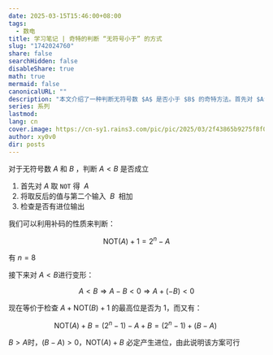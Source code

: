 ```yaml
---
date: 2025-03-15T15:46:00+08:00
tags:
  - 数电
title: 学习笔记 | 奇特的判断 “无符号小于” 的方式
slug: "1742024760"
share: false
searchHidden: false
disableShare: true
math: true
mermaid: false
canonicalURL: ""
description: "本文介绍了一种判断无符号数 $A$ 是否小于 $B$ 的奇特方法。首先对 $A$ 取反得到 $A$，然后将其与 $B$ 相加，通过检查是否有进位输出来判断 $A < B$ 是否成立。利用补码的性质，$A < B$ 可以转化为 $A + \text{NOT}(B) + 1$ 的最高位是否为 1。当 $B > A$ 时，$\text{NOT}(A) + B$ 必定产生进位，从而证明该方法的可行性。这种方法巧妙地利用了补码和进位的特性，简化了无符号数的大小比较。"
series: 系列
lastmod: 
lang: cn
cover.image: https://cn-sy1.rains3.com/pic/pic/2025/03/2f43865b9275f8f00ae4febced2cad5e.png
author: xy0v0
dir: posts
---
```

对于无符号数 $A$ 和 $B$ ，判断 $A < B$ 是否成立

1. 首先对 $A$ 取 `NOT` 得 $~A$
2. 将取反后的值与第二个输入  $B$  相加
3. 检查是否有进位输出

我们可以利用补码的性质来判断：

$$
\text{NOT}(A) + 1 = 2^n - A
$$

有 $n=8$

接下来对 $A<B$进行变形：

$$
A < B \Rightarrow
A - B < 0 \Rightarrow
A + (-B) < 0
$$

现在等价于检查 $A+\text{NOT}(B)+1$ 的最高位是否为 1，而又有：

$$
\text{NOT}(A) + B = (2^n - 1) - A + B = (2^n - 1) + (B - A)\
$$

$B > A$时，$(B - A) > 0$，$\text{NOT}(A) + B$ 必定产生进位，由此说明该方案可行
